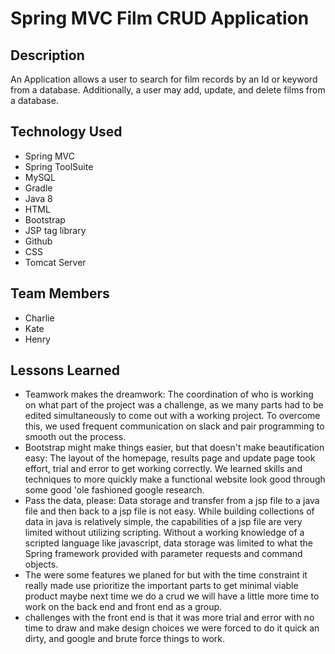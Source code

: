 # Spring MVC Film CRUD Application

## Description

An Application allows a user to search for film records by an Id or keyword from a database. Additionally, a user may add, update, and delete films from a database.




## Technology Used 

* Spring MVC
* Spring ToolSuite
* MySQL
* Gradle
* Java 8
* HTML
* Bootstrap
* JSP tag library
* Github
* CSS
* Tomcat Server


## Team Members 

* Charlie
* Kate
* Henry


## Lessons Learned


* Teamwork makes the dreamwork: The coordination of who is working on what part of the project was a challenge, as we many parts had to be edited simultaneously to come out with a working project. To overcome this, we used frequent communication on slack and pair programming to smooth out the process.
* Bootstrap might make things easier, but that doesn't make beautification easy: The layout of the homepage, results page and update page took effort, trial and error to get working correctly. We learned skills and techniques to more quickly make a functional website look good through some good 'ole fashioned google research.
* Pass the data, please:  Data storage and transfer from a jsp file to a java file and then back to a jsp file is not easy. While building collections of data in java is relatively simple, the capabilities of a jsp file are very limited without utilizing scripting. Without a working knowledge of a scripted language like javascript, data storage was limited to what the Spring framework provided with parameter requests and command objects. 
* The were some features we planed for but with the time constraint it really made use prioritize the important parts to get minimal viable product maybe next time we do a crud we will have a little more time to work on the back end and front end as a group.
* challenges with the front end is that it was more trial and error with no time to draw and make design choices we were forced to do it quick an dirty, and google and brute force things to work.